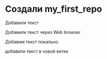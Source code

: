 # Cоздали my_first_repo

Добавили текст

Добавили текст через Web browser


Добавим текст локально

добавили текст в новой ветке



